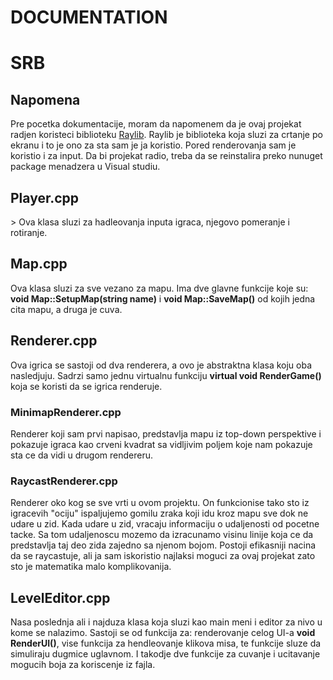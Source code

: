  <h1>DOCUMENTATION</h1>

 <h1>SRB</h1>

 <h2>Napomena</h2>
 Pre pocetka dokumentacije, moram da napomenem da je ovaj projekat radjen koristeci biblioteku <a href="https://www.raylib.com/index.html">Raylib</a>. 
 Raylib je biblioteka koja sluzi za crtanje po ekranu i to je ono za sta sam je ja koristio. Pored renderovanja sam je koristio i za input. Da bi projekat radio, treba da se reinstalira preko nunuget package menadzera u Visual studiu.

 <h2>Player.cpp</h2>>
 Ova klasa sluzi za hadleovanja inputa igraca, njegovo pomeranje i rotiranje.

 <h2>Map.cpp</h2>
 Ova klasa sluzi za sve vezano za mapu. Ima dve glavne funkcije koje su: <strong>void Map::SetupMap(string name)</strong> i <strong>void Map::SaveMap()</strong> od kojih jedna cita mapu, a druga je cuva.

 <h2>Renderer.cpp</h2>
 Ova igrica se sastoji od dva renderera, a ovo je abstraktna klasa koju oba nasledjuju. Sadrzi samo jednu virtualnu funkciju <strong>virtual void RenderGame()</strong> koja se koristi da se igrica renderuje.

 <h3>MinimapRenderer.cpp</h3>
 Renderer koji sam prvi napisao, predstavlja mapu iz top-down perspektive i pokazuje igraca kao crveni kvadrat sa vidljivim poljem koje nam pokazuje sta ce da vidi u drugom rendereru.

 <h3>RaycastRenderer.cpp</h3>
 Renderer oko kog se sve vrti u ovom projektu. On funkcionise tako sto iz igracevih "ociju" ispaljujemo gomilu zraka koji idu kroz mapu sve dok ne udare u zid. Kada udare u zid, vracaju informaciju o udaljenosti od pocetne tacke.
 Sa tom udaljenoscu mozemo da izracunamo visinu linije koja ce da predstavlja taj deo zida zajedno sa njenom bojom. Postoji efikasniji nacina da se raycastuje, ali ja sam iskoristio najlaksi moguci za ovaj projekat zato sto je matematika malo komplikovanija.

 <h2>LevelEditor.cpp</h2>
 Nasa poslednja ali i najduza klasa koja sluzi kao main meni i editor za nivo u kome se nalazimo. Sastoji se od funkcija za: renderovanje celog UI-a <strong>void RenderUI()</strong>, vise funkcija za hendleovanje klikova misa, te funkcije 
 sluze da simuliraju dugmice uglavnom. I takodje dve funkcije za cuvanje i ucitavanje mogucih boja za koriscenje iz fajla.
